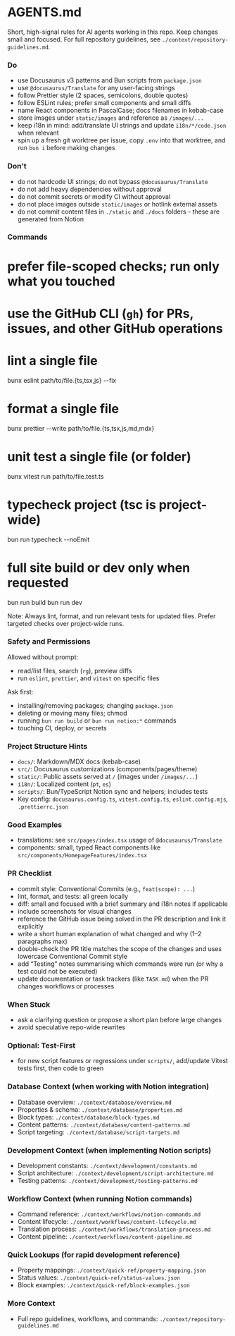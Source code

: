 # AGENTS.md

Short, high-signal rules for AI agents working in this repo. Keep changes small and focused. For full repository guidelines, see `./context/repository-guidelines.md`.

### Do

- use Docusaurus v3 patterns and Bun scripts from `package.json`
- use `@docusaurus/Translate` for any user-facing strings
- follow Prettier style (2 spaces, semicolons, double quotes)
- follow ESLint rules; prefer small components and small diffs
- name React components in PascalCase; docs filenames in kebab-case
- store images under `static/images` and reference as `/images/...`
- keep i18n in mind: add/translate UI strings and update `i18n/*/code.json` when relevant
- spin up a fresh git worktree per issue, copy `.env` into that worktree, and run `bun i` before making changes

### Don't

- do not hardcode UI strings; do not bypass `@docusaurus/Translate`
- do not add heavy dependencies without approval
- do not commit secrets or modify CI without approval
- do not place images outside `static/images` or hotlink external assets
- do not commit content files in `./static` and `./docs` folders - these are generated from Notion

### Commands

# prefer file-scoped checks; run only what you touched

# use the GitHub CLI (`gh`) for PRs, issues, and other GitHub operations

# lint a single file

bunx eslint path/to/file.{ts,tsx,js} --fix

# format a single file

bunx prettier --write path/to/file.{ts,tsx,js,md,mdx}

# unit test a single file (or folder)

bunx vitest run path/to/file.test.ts

# typecheck project (tsc is project-wide)

bun run typecheck --noEmit

# full site build or dev only when requested

bun run build
bun run dev

Note: Always lint, format, and run relevant tests for updated files. Prefer targeted checks over project-wide runs.

### Safety and Permissions

Allowed without prompt:

- read/list files, search (`rg`), preview diffs
- run `eslint`, `prettier`, and `vitest` on specific files

Ask first:

- installing/removing packages; changing `package.json`
- deleting or moving many files; chmod
- running `bun run build` or `bun run notion:*` commands
- touching CI, deploy, or secrets

### Project Structure Hints

- `docs/`: Markdown/MDX docs (kebab-case)
- `src/`: Docusaurus customizations (components/pages/theme)
- `static/`: Public assets served at `/` (images under `/images/...`)
- `i18n/`: Localized content (`pt`, `es`)
- `scripts/`: Bun/TypeScript Notion sync and helpers; includes tests
- Key config: `docusaurus.config.ts`, `vitest.config.ts`, `eslint.config.mjs`, `.prettierrc.json`

### Good Examples

- translations: see `src/pages/index.tsx` usage of `@docusaurus/Translate`
- components: small, typed React components like `src/components/HomepageFeatures/index.tsx`

### PR Checklist

- commit style: Conventional Commits (e.g., `feat(scope): ...`)
- lint, format, and tests: all green locally
- diff: small and focused with a brief summary and i18n notes if applicable
- include screenshots for visual changes
- reference the GitHub issue being solved in the PR description and link it explicitly
- write a short human explanation of what changed and why (1–2 paragraphs max)
- double-check the PR title matches the scope of the changes and uses lowercase Conventional Commit style
- add “Testing” notes summarising which commands were run (or why a test could not be executed)
- update documentation or task trackers (like `TASK.md`) when the PR changes workflows or processes

### When Stuck

- ask a clarifying question or propose a short plan before large changes
- avoid speculative repo-wide rewrites

### Optional: Test-First

- for new script features or regressions under `scripts/`, add/update Vitest tests first, then code to green

### Database Context (when working with Notion integration)

- Database overview: `./context/database/overview.md`
- Properties & schema: `./context/database/properties.md` 
- Block types: `./context/database/block-types.md`
- Content patterns: `./context/database/content-patterns.md`
- Script targeting: `./context/database/script-targets.md`

### Development Context (when implementing Notion scripts)

- Development constants: `./context/development/constants.md`
- Script architecture: `./context/development/script-architecture.md`
- Testing patterns: `./context/development/testing-patterns.md`

### Workflow Context (when running Notion commands)

- Command reference: `./context/workflows/notion-commands.md`
- Content lifecycle: `./context/workflows/content-lifecycle.md`
- Translation process: `./context/workflows/translation-process.md`
- Content pipeline: `./context/workflows/content-pipeline.md`

### Quick Lookups (for rapid development reference)

- Property mappings: `./context/quick-ref/property-mapping.json`
- Status values: `./context/quick-ref/status-values.json`
- Block examples: `./context/quick-ref/block-examples.json`

### More Context

- Full repo guidelines, workflows, and commands: `./context/repository-guidelines.md`
